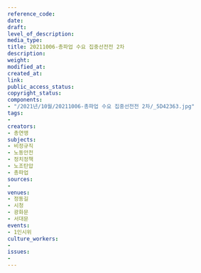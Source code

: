 ```yaml
---
reference_code: 
date: 
draft: 
level_of_description: 
media_type: 
title: 20211006-총파업 수요 집중선전전 2차
description: 
weight: 
modified_at: 
created_at: 
link: 
public_access_status: 
copyright_status: 
components:
- "/2021년/10월/20211006-총파업 수요 집중선전전 2차/_5D42363.jpg"
tags:
- 
creators:
- 총연맹
subjects:
- 비정규직
- 노동안전
- 정치정책
- 노조탄압
- 총파업
sources:
- 
venues:
- 정동길
- 시청
- 광화문
- 서대문
events:
- 1인시위
culture_workers:
- 
issues:
- 
---
```

